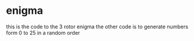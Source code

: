 # enigma
this is the code to the 3 rotor enigma 
the other code is to generate numbers form 0 to 25 in a random order

